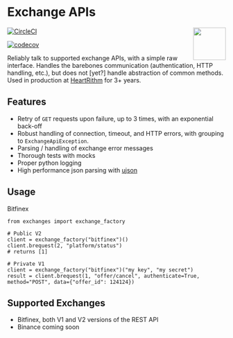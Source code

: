 # Exchange APIs
<img width="75" align="right" src="http://www.heartrithm.com/img/logo.png">

[![CircleCI](https://circleci.com/gh/heartrithm/exchanges.svg?style=svg)](https://circleci.com/gh/heartrithm/exchanges)

[![codecov](https://codecov.io/gh/heartrithm/exchanges/branch/master/graph/badge.svg)](https://codecov.io/gh/heartrithm/exchanges)

 
Reliably talk to supported exchange APIs, with a simple raw interface. Handles the barebones communication (authentication, HTTP handling, etc.), but does not [yet?] handle abstraction of common methods. Used in production at [HeartRithm](https://www.heartrithm.com) for 3+ years.

## Features
* Retry of `GET` requests upon failure, up to 3 times, with an exponential back-off
* Robust handling of connection, timeout, and HTTP errors, with grouping to `ExchangeApiException`.
* Parsing / handling of exchange error messages
* Thorough tests with mocks
* Proper python logging
* High performance json parsing with [ujson](https://pypi.org/project/ujson/)

## Usage

Bitfinex

```
from exchanges import exchange_factory

# Public V2
client = exchange_factory("bitfinex")()
client.brequest(2, "platform/status")
# returns [1]

# Private V1
client = exchange_factory("bitfinex")("my key", "my secret")
result = client.brequest(1, "offer/cancel", authenticate=True, method="POST", data={"offer_id": 124124})
```

## Supported Exchanges

* Bitfinex, both V1 and V2 versions of the REST API
* Binance coming soon


